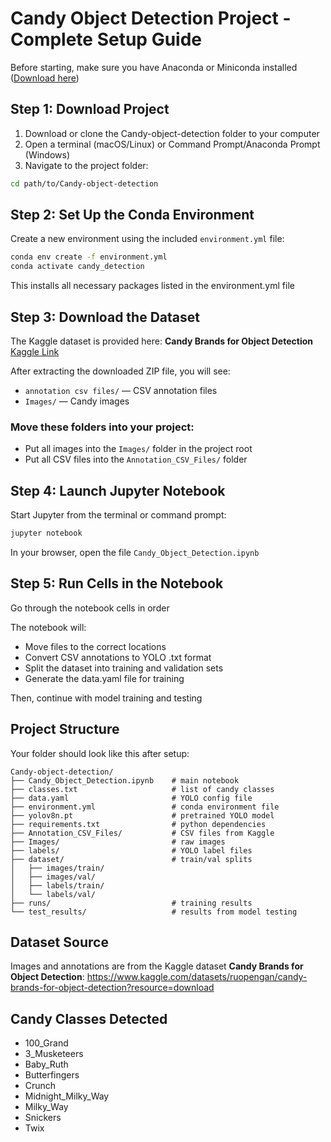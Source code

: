 # Candy Object Detection Project - Complete Setup Guide

Before starting, make sure you have Anaconda or Miniconda installed ([Download here](https://docs.anaconda.com/anaconda/install/))

## Step 1: Download Project

1. Download or clone the Candy-object-detection folder to your computer
2. Open a terminal (macOS/Linux) or Command Prompt/Anaconda Prompt (Windows)
3. Navigate to the project folder:
```bash
cd path/to/Candy-object-detection
```

## Step 2: Set Up the Conda Environment

Create a new environment using the included `environment.yml` file:

```bash
conda env create -f environment.yml
conda activate candy_detection
```
This installs all necessary packages listed in the environment.yml file

## Step 3: Download the Dataset

The Kaggle dataset is provided here: **Candy Brands for Object Detection** [Kaggle Link](https://www.kaggle.com/datasets/ruopengan/candy-brands-for-object-detection?resource=download)

After extracting the downloaded ZIP file, you will see:
- `annotation csv files/` — CSV annotation files
- `Images/` — Candy images

### Move these folders into your project:

* Put all images into the `Images/` folder in the project root
* Put all CSV files into the `Annotation_CSV_Files/` folder

## Step 4: Launch Jupyter Notebook

Start Jupyter from the terminal or command prompt:

```bash
jupyter notebook
```

In your browser, open the file `Candy_Object_Detection.ipynb`

## Step 5: Run Cells in the Notebook

Go through the notebook cells in order 

The notebook will:
* Move files to the correct locations
* Convert CSV annotations to YOLO .txt format
* Split the dataset into training and validation sets
* Generate the data.yaml file for training

Then, continue with model training and testing

## Project Structure

Your folder should look like this after setup:

```
Candy-object-detection/
├── Candy_Object_Detection.ipynb    # main notebook
├── classes.txt                     # list of candy classes
├── data.yaml                       # YOLO config file
├── environment.yml                 # conda environment file
├── yolov8n.pt                      # pretrained YOLO model
├── requirements.txt                # python dependencies
├── Annotation_CSV_Files/           # CSV files from Kaggle
├── Images/                         # raw images
├── labels/                         # YOLO label files
├── dataset/                        # train/val splits
│   ├── images/train/
│   ├── images/val/
│   ├── labels/train/
│   └── labels/val/
├── runs/                           # training results
└── test_results/                   # results from model testing
```

## Dataset Source

Images and annotations are from the Kaggle dataset **Candy Brands for Object Detection**:
https://www.kaggle.com/datasets/ruopengan/candy-brands-for-object-detection?resource=download

## Candy Classes Detected

- 100_Grand
- 3_Musketeers
- Baby_Ruth
- Butterfingers
- Crunch
- Midnight_Milky_Way
- Milky_Way
- Snickers
- Twix
